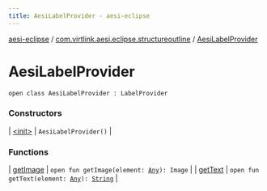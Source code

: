 ```yaml
---
title: AesiLabelProvider - aesi-eclipse
---
```


[aesi-eclipse](../../index.html) / [com.virtlink.aesi.eclipse.structureoutline](../index.html) / [AesiLabelProvider](.)

# AesiLabelProvider

`open class AesiLabelProvider : LabelProvider`

### Constructors

| [&lt;init&gt;](-init-.html) | `AesiLabelProvider()` |

### Functions

| [getImage](get-image.html) | `open fun getImage(element: `[`Any`](https://kotlinlang.org/api/latest/jvm/stdlib/kotlin/-any/index.html)`): Image` |
| [getText](get-text.html) | `open fun getText(element: `[`Any`](https://kotlinlang.org/api/latest/jvm/stdlib/kotlin/-any/index.html)`): `[`String`](https://kotlinlang.org/api/latest/jvm/stdlib/kotlin/-string/index.html) |

